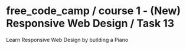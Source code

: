# free_code_camp / course 1 - (New) Responsive Web Design / Task 13
Learn Responsive Web Design by building a Piano
